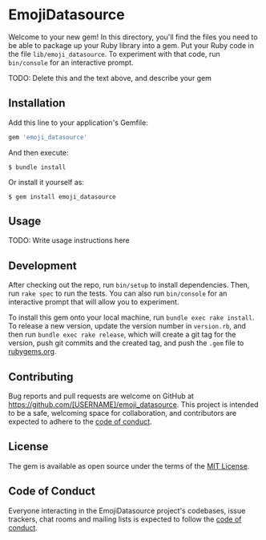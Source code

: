 # EmojiDatasource

Welcome to your new gem! In this directory, you'll find the files you need to be able to package up your Ruby library into a gem. Put your Ruby code in the file `lib/emoji_datasource`. To experiment with that code, run `bin/console` for an interactive prompt.

TODO: Delete this and the text above, and describe your gem

## Installation

Add this line to your application's Gemfile:

```ruby
gem 'emoji_datasource'
```

And then execute:

    $ bundle install

Or install it yourself as:

    $ gem install emoji_datasource

## Usage

TODO: Write usage instructions here

## Development

After checking out the repo, run `bin/setup` to install dependencies. Then, run `rake spec` to run the tests. You can also run `bin/console` for an interactive prompt that will allow you to experiment.

To install this gem onto your local machine, run `bundle exec rake install`. To release a new version, update the version number in `version.rb`, and then run `bundle exec rake release`, which will create a git tag for the version, push git commits and the created tag, and push the `.gem` file to [rubygems.org](https://rubygems.org).

## Contributing

Bug reports and pull requests are welcome on GitHub at https://github.com/[USERNAME]/emoji_datasource. This project is intended to be a safe, welcoming space for collaboration, and contributors are expected to adhere to the [code of conduct](https://github.com/[USERNAME]/emoji_datasource/blob/master/CODE_OF_CONDUCT.md).

## License

The gem is available as open source under the terms of the [MIT License](https://opensource.org/licenses/MIT).

## Code of Conduct

Everyone interacting in the EmojiDatasource project's codebases, issue trackers, chat rooms and mailing lists is expected to follow the [code of conduct](https://github.com/[USERNAME]/emoji_datasource/blob/master/CODE_OF_CONDUCT.md).
